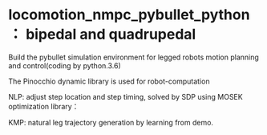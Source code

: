 # locomotion_nmpc_pybullet_python： bipedal and quadrupedal

Build the pybullet simulation environment for legged robots motion planning and control(coding by python.3.6)

The Pinocchio dynamic library is used for robot-computation

NLP: adjust step location and step timing, solved by SDP using MOSEK optimization library： 

KMP: natural leg trajectory generation by learning from demo.
